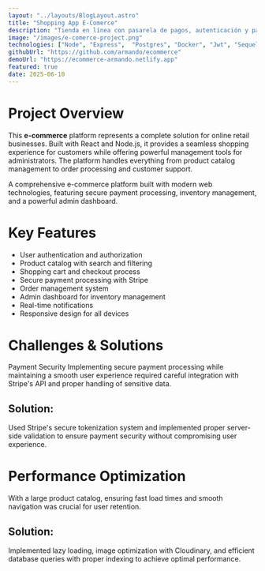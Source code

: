 ```yaml
---
layout: "../layouts/BlogLayout.astro"
title: "Shopping App E-Comerce"
description: "Tienda en línea con pasarela de pagos, autenticación y panel de administración."
image: "/images/e-comerce-project.png"
technologies: ["Node", "Express",  "Postgres", "Docker", "Jwt", "Sequelize" ]
githubUrl: "https://github.com/armando/ecommerce"
demoUrl: "https://ecommerce-armando.netlify.app"
featured: true
date: 2025-06-10
---
```


# Project Overview
This **e-commerce** platform represents a complete solution for online retail businesses. Built with React and Node.js, it provides a seamless shopping experience for customers while offering powerful management tools for administrators. The platform handles everything from product catalog management to order processing and customer support.

A comprehensive e-commerce platform built with modern web technologies, featuring secure payment processing, inventory management, and a powerful admin dashboard.


# Key Features
* User authentication and authorization
* Product catalog with search and filtering
* Shopping cart and checkout process
* Secure payment processing with Stripe
* Order management system
* Admin dashboard for inventory management
* Real-time notifications
* Responsive design for all devices


# Challenges & Solutions
Payment Security
Implementing secure payment processing while maintaining a smooth user experience required careful integration with Stripe's API and proper handling of sensitive data.

## Solution:
Used Stripe's secure tokenization system and implemented proper server-side validation to ensure payment security without compromising user experience.

# Performance Optimization
With a large product catalog, ensuring fast load times and smooth navigation was crucial for user retention.

## Solution:
Implemented lazy loading, image optimization with Cloudinary, and efficient database queries with proper indexing to achieve optimal performance.


